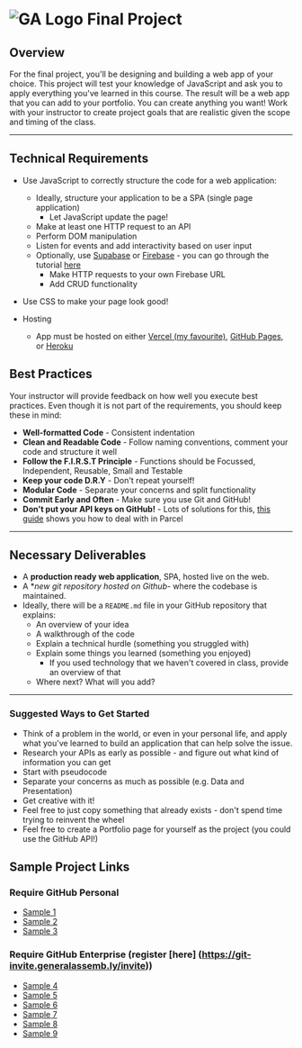 # ![GA Logo](https://ga-dash.s3.amazonaws.com/production/assets/logo-9f88ae6c9c3871690e33280fcf557f33.png) Final Project

## Overview

For the final project, you'll be designing and building a web app of your choice. This project will test your knowledge of JavaScript and ask you to apply everything you've learned in this course. The result will be a web app that you can add to your portfolio. You can create anything you want! Work with your instructor to create project goals that are realistic given the scope and timing of the class.

---

## Technical Requirements

- Use JavaScript to correctly structure the code for a web application:

  - Ideally, structure your application to be a SPA (single page application)
    - Let JavaScript update the page!
  - Make at least one HTTP request to an API
  - Perform DOM manipulation
  - Listen for events and add interactivity based on user input
  - Optionally, use [Supabase](https://supabase.io/) or [Firebase](https://firebase.google.com/) - you can go through the tutorial [here](https://firebase.google.com/docs/database/web/start)
    - Make HTTP requests to your own Firebase URL
    - Add CRUD functionality
- Use CSS to make your page look good!
- Hosting
  - App must be hosted on either [Vercel (my favourite)](https://vercel.com/), [GitHub Pages](https://pages.github.com/), or [Heroku](https://www.heroku.com/)

## Best Practices

Your instructor will provide feedback on how well you execute best practices. Even though it is not part of the requirements, you should keep these in mind:

- **Well-formatted Code** - Consistent indentation
- **Clean and Readable Code** - Follow naming conventions, comment your code and structure it well
- **Follow the F.I.R.S.T Principle** - Functions should be Focussed, Independent, Reusable, Small and Testable
- **Keep your code D.R.Y** - Don't repeat yourself!
- **Modular Code** - Separate your concerns and split functionality
- **Commit Early and Often** - Make sure you use Git and GitHub!
- **Don't put your API keys on GitHub!** - Lots of solutions for this, [this guide](https://parceljs.org/env.html) shows you how to deal with in Parcel

---

## Necessary Deliverables

- A **production ready web application**, SPA, hosted live on the web.
- A **new git repository hosted on Github*- where the codebase is maintained.
- Ideally, there will be a `README.md` file in your GitHub repository that explains:
  - An overview of your idea
  - A walkthrough of the code
  - Explain a technical hurdle (something you struggled with)
  - Explain some things you learned (something you enjoyed)
    - If you used technology that we haven't covered in class, provide an overview of that
  - Where next? What will you add?

---

### Suggested Ways to Get Started

- Think of a problem in the world, or even in your personal life, and apply what you've learned to build an application that can help solve the issue.
- Research your APIs as early as possible - and figure out what kind of information you can get
- Start with pseudocode
- Separate your concerns as much as possible (e.g. Data and Presentation)
- Get creative with it!
- Feel free to just copy something that already exists - don't spend time trying to reinvent the wheel
- Feel free to create a Portfolio page for yourself as the project (you could use the GitHub API!)

## Sample Project Links

### Require GitHub Personal

- [Sample 1](https://github.com/chris-whyte-gh/General-Assembly-JS-Course/tree/master/Final%20Project)
- [Sample 2](https://github.com/somedayicarus/jsd2/tree/gh-pages/final-project)
- [Sample 3](https://github.com/rg827/birdie-web)

### Require GitHub Enterprise (register [here] (https://git-invite.generalassemb.ly/invite))
- [Sample 4](https://git.generalassemb.ly/themattdodge/final-project)
- [Sample 5](https://git.generalassemb.ly/jesusquezada/project_zero_type_speed)
- [Sample 6](https://git.generalassemb.ly/JSR-922/Final-Project-MichelleMason)
- [Sample 7](https://git.generalassemb.ly/nawer/Project-1)
- [Sample 8](https://git.generalassemb.ly/rteran/final-project)
- [Sample 9](https://git.generalassemb.ly/monali-dela/Find-aPlace-toPlay-Web-App)
